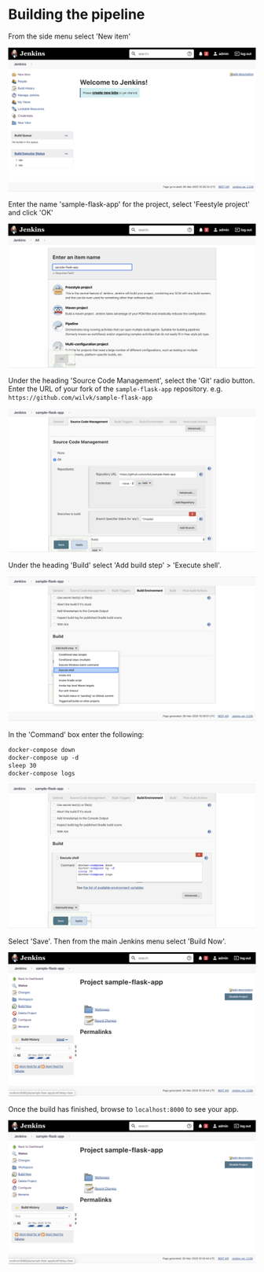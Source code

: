 # Building the pipeline

From the side menu select 'New item'

![](images/8.png)

Enter the name 'sample-flask-app' for the project, select 'Feestyle project' and click 'OK'

![](images/9.png)

Under the heading 'Source Code Management', select the 'Git' radio button.
Enter the URL of your fork of the `sample-flask-app` repository. e.g. `https://github.com/wilvk/sample-flask-app`

![](images/11.png)

Under the heading 'Build' select 'Add build step' > 'Execute shell'.

![](images/12.png)

In the 'Command' box enter the following: 

```
docker-compose down
docker-compose up -d
sleep 30
docker-compose logs
```

![](images/13.png)

Select 'Save'. Then from the main Jenkins menu select 'Build Now'.

![](images/14.png)

Once the build has finished, browse to `localhost:8000` to see your app.

![](images/14.png)

